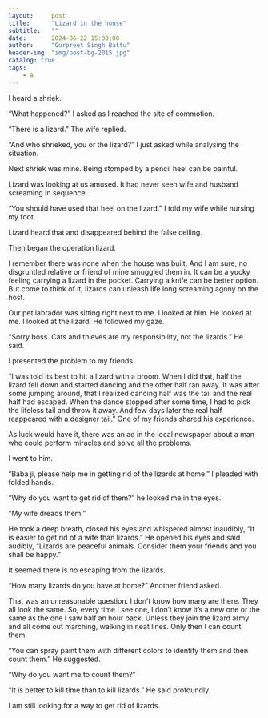 ```yaml
---
layout:     post
title:      "Lizard in the house"
subtitle:   ""
date:       2024-06-22 15:30:00
author:     "Gurpreet Singh Battu"
header-img: "img/post-bg-2015.jpg"
catalog: true
tags:
    - A
---
```


I heard a shriek.

“What happened?” I asked as I reached the site of commotion.

“There is a lizard.” The wife replied.

“And who shrieked, you or the lizard?” I just asked while analysing the situation.

Next shriek was mine. Being stomped by a pencil heel can be painful.

Lizard was looking at us amused. It had never seen wife and husband screaming in sequence.

“You should have used that heel on the lizard.” I told my wife while nursing my foot.

Lizard heard that and disappeared behind the false ceiling.

Then began the operation lizard.

I remember there was none when the house was built. And I am sure, no disgruntled relative or friend of mine smuggled them in. It can be a yucky feeling carrying a lizard in the pocket. Carrying a knife can be better option. But come to think of it, lizards can unleash life long screaming agony on the host.

Our pet labrador was sitting right next to me. I looked at him. He looked at me. I looked at the lizard. He followed my gaze.

“Sorry boss. Cats and thieves are my responsibility, not the lizards.” He said.

I presented the problem to my friends.

“I was told its best to hit a lizard with a broom. When I did that, half the lizard fell down and started dancing and the other half ran away. It was after some jumping around, that I realized dancing half was the tail and the real half had escaped. When the dance stopped after some time, I had to pick the lifeless tail and throw it away. And few days later the real half reappeared with a designer tail.” One of my friends shared his experience.

As luck would have it, there was an ad in the local newspaper about a man who could perform miracles and solve all the problems.

I went to him.

“Baba ji, please help me in getting rid of the lizards at home.” I pleaded with folded hands.

“Why do you want to get rid of them?” he looked me in the eyes.

“My wife dreads them.”

He took a deep breath, closed his eyes and whispered almost inaudibly, “It is easier to get rid of a wife than lizards.” He opened his eyes and said audibly, “Lizards are peaceful animals. Consider them your friends and you shall be happy.”

It seemed there is no escaping from the lizards.

“How many lizards do you have at home?” Another friend asked.

That was an unreasonable question. I don’t know how many are there. They all look the same. So, every time I see one, I don’t know it’s a new one or the same as the one I saw half an hour back. Unless they join the lizard army and all come out marching, walking in neat lines. Only then I can count them.

“You can spray paint them with different colors to identify them and then count them.” He suggested.

“Why do you want me to count them?”

“It is better to kill time than to kill lizards.” He said profoundly.

I am still looking for a way to get rid of lizards.
